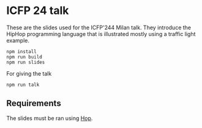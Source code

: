ICFP 24 talk
============

These are the slides used for the ICFP'244 Milan talk. They introduce
the HipHop programming language that is illustrated mostly using a
traffic light example.

```
npm install
npm run build
npm run slides
```

For giving the talk

```
npm run talk
```

Requirements
------------

The slides must be ran using [Hop](https://github.com/manuel-serrano/hop).
